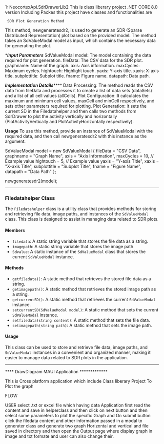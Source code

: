 

1:   NeocortexApi.SdrDrawerLib2
     This is class liberary project .NET CORE 8.0 version
     Including Packes this project have classes and functionalities are 

     SDR Plot Generation Method
This method, newgeneratesdr2, is used to generate an SDR (Sparse Distributed Representation) plot based on the provided model. 
The method takes an SdValueModal model as input, which contains the necessary data for generating the plot.

******Input Parameters*****
SdValueModal model: The model containing the data required for plot generation.
fileData: The CSV data for the SDR plot.
graphname: Name of the graph.
axis: Axis information.
maxCycles: Maximum cycles.
hightouch: Highlight touch.
yaxis: Y-axis title.
xaxis: X-axis title.
subplottitle: Subplot title.
fname: Figure name.
datapath: Data path.


*******Implementation Details***********
Data Processing: The method reads the CSV data from fileData and processes it to create a list of data sets (dataSets) and a list of all cell values (allCells).
Plot Configuration: 
It calculates the maximum and minimum cell values, maxCell and minCell respectively, and sets other parameters required for plotting.
Plot Generation: 
It sets the current SD in the Filedatahelper and then calls two methods from SdrDrawer to plot the activity vertically and horizontally (PlotActivityVertically and PlotActivityHorizontally respectively).

**Usage**
To use this method, provide an instance of SdValueModal with the required data, and then call newgeneratesdr2 with this instance as the argument.

SdValueModal model = new SdValueModal
{
    fileData = "CSV Data",
    graphname = "Graph Name",
    axis = "Axis Information",
    maxCycles = 10, // Example value
    hightouch = 5, // Example value
    yaxis = "Y-axis Title",
    xaxis = "X-axis Title",
    subplottitle = "Subplot Title",
    fname = "Figure Name",
    datapath = "Data Path"
};

newgeneratesdr2(model);

*****************************************************************************************************************************

### Filedatahelper Class

The `Filedatahelper` class is a utility class that provides methods for storing and retrieving file data, image paths, and instances of the `SdValueModal` class. This class is designed to assist in managing data related to SDR plots.

#### Members

- `filedata`: A static string variable that stores the file data as a string.
- `imagepath`: A static string variable that stores the image path.
- `Sdvalue`: A static instance of the `SdValueModal` class that stores the current `SdValueModal` instance.

#### Methods

- `getfiledata()`: A static method that retrieves the stored file data as a string.
- `getimagepath()`: A static method that retrieves the stored image path as a string.
- `getcurrentSD()`: A static method that retrieves the current `SdValueModal` instance.
- `setcurrentSD(SdValueModal model)`: A static method that sets the current `SdValueModal` instance.
- `setfiledata(string content)`: A static method that sets the file data.
- `setimagepath(string path)`: A static method that sets the image path.

#### Usage

This class can be used to store and retrieve file data, image paths, and `SdValueModal` instances in a convenient and organized manner, making it easier to manage data related to SDR plots in the application.





********************************************************************************************************************************************

****   DrawDiagram MAUI Application *************

This is Cross platform application which include Class liberary Project To Plot the graph 

FLOW
 
 USER select .txt or excel file which having data Application first read the content and save in helperclass and then click on next button and then select some parameters to plot the specific Graph and On submit button click the filedata content and other information passed in a modal to generater class and generate two graph Horizontal and vertical and file saved in directory and then open the Output page where display graph in image and txt formate and user can also change their. 






           